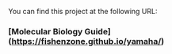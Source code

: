 You can find this project at the following URL:

### [Molecular Biology Guide] (https://fishenzone.github.io/yamaha/)

